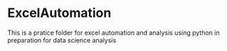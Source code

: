 # ExcelAutomation
This is a pratice folder for excel automation and analysis using python
in preparation for data science analysis
